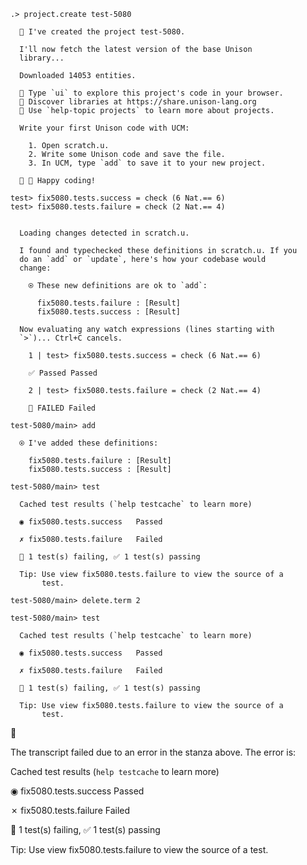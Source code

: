 ```ucm
.> project.create test-5080

  🎉 I've created the project test-5080.

  I'll now fetch the latest version of the base Unison
  library...

  Downloaded 14053 entities.

  🎨 Type `ui` to explore this project's code in your browser.
  🔭 Discover libraries at https://share.unison-lang.org
  📖 Use `help-topic projects` to learn more about projects.
  
  Write your first Unison code with UCM:
  
    1. Open scratch.u.
    2. Write some Unison code and save the file.
    3. In UCM, type `add` to save it to your new project.
  
  🎉 🥳 Happy coding!

```
```unison
test> fix5080.tests.success = check (6 Nat.== 6)
test> fix5080.tests.failure = check (2 Nat.== 4)
```

```ucm

  Loading changes detected in scratch.u.

  I found and typechecked these definitions in scratch.u. If you
  do an `add` or `update`, here's how your codebase would
  change:
  
    ⍟ These new definitions are ok to `add`:
    
      fix5080.tests.failure : [Result]
      fix5080.tests.success : [Result]
  
  Now evaluating any watch expressions (lines starting with
  `>`)... Ctrl+C cancels.

    1 | test> fix5080.tests.success = check (6 Nat.== 6)
    
    ✅ Passed Passed
  
    2 | test> fix5080.tests.failure = check (2 Nat.== 4)
    
    🚫 FAILED Failed

```
```ucm
test-5080/main> add

  ⍟ I've added these definitions:
  
    fix5080.tests.failure : [Result]
    fix5080.tests.success : [Result]

test-5080/main> test

  Cached test results (`help testcache` to learn more)
  
  ◉ fix5080.tests.success   Passed
  
  ✗ fix5080.tests.failure   Failed
  
  🚫 1 test(s) failing, ✅ 1 test(s) passing
  
  Tip: Use view fix5080.tests.failure to view the source of a
       test.

```
```ucm
test-5080/main> delete.term 2

test-5080/main> test

  Cached test results (`help testcache` to learn more)
  
  ◉ fix5080.tests.success   Passed
  
  ✗ fix5080.tests.failure   Failed
  
  🚫 1 test(s) failing, ✅ 1 test(s) passing
  
  Tip: Use view fix5080.tests.failure to view the source of a
       test.

```



🛑

The transcript failed due to an error in the stanza above. The error is:


  Cached test results (`help testcache` to learn more)
  
  ◉ fix5080.tests.success   Passed
  
  ✗ fix5080.tests.failure   Failed
  
  🚫 1 test(s) failing, ✅ 1 test(s) passing
  
  Tip: Use view fix5080.tests.failure to view the source of a
       test.

